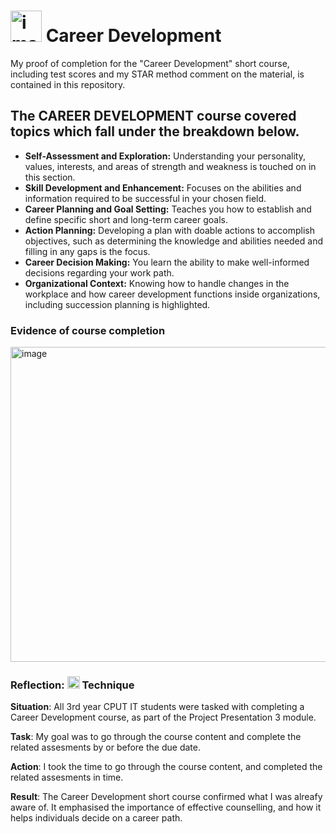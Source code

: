 # <img width="50" height="50" alt="image" src="https://github.com/user-attachments/assets/cd029836-423c-4333-aa83-9a1893f77c99" /> Career Development
My proof of completion for the "Career Development" short course, including test scores and my STAR method comment on the material, is contained in this repository.

## The CAREER DEVELOPMENT course covered topics which fall under the breakdown below.
- **Self-Assessment and Exploration:** Understanding your personality, values, interests, and areas of strength and weakness is touched on in this section.
- **Skill Development and Enhancement:** Focuses on the abilities and information required to be successful in your chosen field.
- **Career Planning and Goal Setting:** Teaches you how to establish and define specific short and long-term career goals.
- **Action Planning:** Developing a plan with doable actions to accomplish objectives, such as determining the knowledge and abilities needed and filling in any gaps is the focus.
- **Career Decision Making:** You learn the ability to make well-informed decisions regarding your work path.
- **Organizational Context:** Knowing how to handle changes in the workplace and how career development functions inside organizations, including succession planning is highlighted.

### Evidence of course completion
<img width="960" height="504" alt="image" src="https://github.com/user-attachments/assets/45ad8b2c-6d32-4d32-b65f-0a520f7ada95" />

### Reflection: <img width="20" height="20" alt="image" src="https://github.com/user-attachments/assets/0a7d2c8b-6444-43b3-8d4a-be93c09e3d55" /> Technique
**Situation**: All 3rd year CPUT IT students were tasked with completing a Career Development course, as part of the Project Presentation 3 module.

**Task**: My goal was to go through the course content and complete the related assesments by or before the due date.

**Action**: I took the time to go through the course content, and completed the related assesments in time.

**Result**: The Career Development short course confirmed what I was alreafy aware of. It emphasised the importance of effective counselling, and how it helps individuals decide on a career path.
